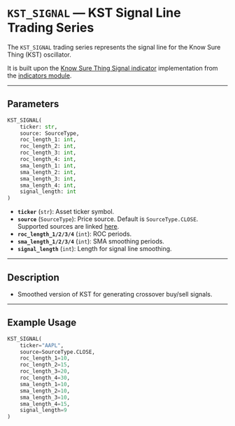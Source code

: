 
# `KST_SIGNAL` — KST Signal Line Trading Series

The `KST_SIGNAL` trading series represents the signal line for the Know Sure Thing (KST) oscillator.

It is built upon the [Know Sure Thing Signal indicator](https://github.com/DrDanicka/trading_strategy_tester/blob/main/trading_strategy_tester/indicators/momentum/kst.py) implementation from the [indicators module](../indicators.md).

---

## Parameters

```python
KST_SIGNAL(
    ticker: str,
    source: SourceType,
    roc_length_1: int,
    roc_length_2: int,
    roc_length_3: int,
    roc_length_4: int,
    sma_length_1: int,
    sma_length_2: int,
    sma_length_3: int,
    sma_length_4: int,
    signal_length: int
)
```

- **`ticker`** (`str`): Asset ticker symbol.
- **`source`** (`SourceType`): Price source. Default is `SourceType.CLOSE`. Supported sources are linked [here](../enums/source.md).
- **`roc_length_1/2/3/4`** (`int`): ROC periods.
- **`sma_length_1/2/3/4`** (`int`): SMA smoothing periods.
- **`signal_length`** (`int`): Length for signal line smoothing.

---

## Description

- Smoothed version of KST for generating crossover buy/sell signals.

---

## Example Usage

```python
KST_SIGNAL(
    ticker="AAPL",
    source=SourceType.CLOSE,
    roc_length_1=10,
    roc_length_2=15,
    roc_length_3=20,
    roc_length_4=30,
    sma_length_1=10,
    sma_length_2=10,
    sma_length_3=10,
    sma_length_4=15,
    signal_length=9
)
```
